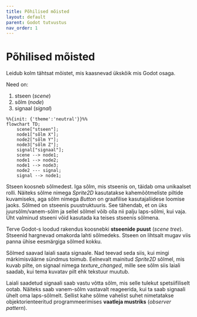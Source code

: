 ```yaml
---
title: Põhilised mõisted
layout: default
parent: Godot tutvustus
nav_order: 1
---
```


# Põhilised mõisted

Leidub kolm tähtsat mõistet, mis kaasnevad ükskõik mis Godot osaga.

Need on:

1. stseen (*scene*)
2. sõlm (*node*)
3. signaal (*signal*)

```mermaid
%%{init: {'theme':'neutral'}}%%
flowchart TD;
    scene["stseen"];
    node1["sõlm X"];
    node2["sõlm Y"];
    node3["sõlm Z"];
    signal["signaal"];
    scene --> node1;
    node1 --> node2;
    node1 --> node3;
    node2 --- signal;
    signal --> node1;
```

Stseen koosneb sõlmedest. Iga sõlm, mis stseenis on, täidab oma unikaalset rolli. Näiteks sõlme nimega *Sprite2D* kasutatakse kahemõõtmeliste piltide kuvamiseks, aga sõlm nimega *Button* on graafilise kasutajaliidese loomise jaoks. Sõlmed on stseenis puustruktuuris. See tähendab, et on üks juursõlm/vanem-sõlm ja sellel sõlmel võib olla nii palju laps-sõlmi, kui vaja. Üht valminud stseeni võid kasutada ka teises stseenis sõlmena.

Terve Godot-s loodud rakendus koosnebki **stseenide puust** (*scene tree*). Stseenid hargnevad omakorda lahti sõlmedeks. Stseen on lihtsalt mugav viis panna ühise eesmärgiga sõlmed kokku.

Sõlmed saavad laiali saata signaale. Nad teevad seda siis, kui mingi märkimisväärne sündmus toimub. Eelnevalt mainitud *Sprite2D* sõlmel, mis kuvab pilte, on signaal nimega *texture_changed*, mille see sõlm siis laiali saadab, kui tema kuvatav pilt ehk tekstuur muutub.

Laiali saadetud signaali saab vastu võtta sõlm, mis selle tulekut spetsiifiliselt ootab. Näiteks saab vanem-sõlm vastavalt reageerida, kui ta saab signaali ühelt oma laps-sõlmelt. Sellist kahe sõlme vahelist suhet nimetatakse objektorienteeritud programmeerimises **vaatleja mustriks** (*observer pattern*).
